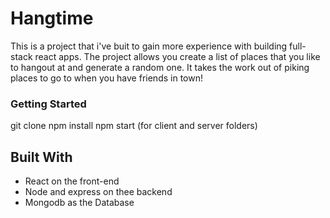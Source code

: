 # Hangtime

This is a project that i've buit to gain more experience with building full-stack react apps.
The project allows you create a list of places that you like to hangout at and generate a random one.
It takes the work out of piking places to go to when you have friends in town!

### Getting Started
git clone 
npm install
npm start (for client and server folders)

## Built With

* React on the front-end
* Node and express on thee backend
* Mongodb as the Database
